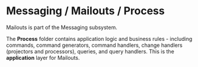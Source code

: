 # Messaging / Mailouts / Process

Mailouts is part of the Messaging subsystem.
  
The **Process** folder contains application logic and business rules - including commands, command generators, command handlers, change handlers (projectors and processors), queries, and query handlers. This is the **application** layer for Mailouts.
